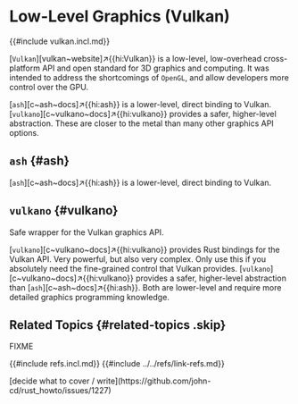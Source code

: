 # Low-Level Graphics (Vulkan)

{{#include vulkan.incl.md}}

[`Vulkan`][vulkan~website]↗{{hi:Vulkan}} is a low-level, low-overhead cross-platform API and open standard for 3D graphics and computing. It was intended to address the shortcomings of `OpenGL`, and allow developers more control over the GPU.

[`ash`][c~ash~docs]↗{{hi:ash}} is a lower-level, direct binding to Vulkan. [`vulkano`][c~vulkano~docs]↗{{hi:vulkano}} provides a safer, higher-level abstraction. These are closer to the metal than many other graphics API options.

## `ash` {#ash}

[`ash`][c~ash~docs]↗{{hi:ash}} is a lower-level, direct binding to Vulkan.

## `vulkano` {#vulkano}

Safe wrapper for the Vulkan graphics API.

[`vulkano`][c~vulkano~docs]↗{{hi:vulkano}} provides Rust bindings for the Vulkan API. Very powerful, but also very complex. Only use this if you absolutely need the fine-grained control that Vulkan provides. [`vulkano`][c~vulkano~docs]↗{{hi:vulkano}} provides a safer, higher-level abstraction than [`ash`][c~ash~docs]↗{{hi:ash}}. Both are lower-level and require more detailed graphics programming knowledge.

## Related Topics {#related-topics .skip}

FIXME

{{#include refs.incl.md}}
{{#include ../../refs/link-refs.md}}

<div class="hidden">
[decide what to cover / write](https://github.com/john-cd/rust_howto/issues/1227)
</div>
